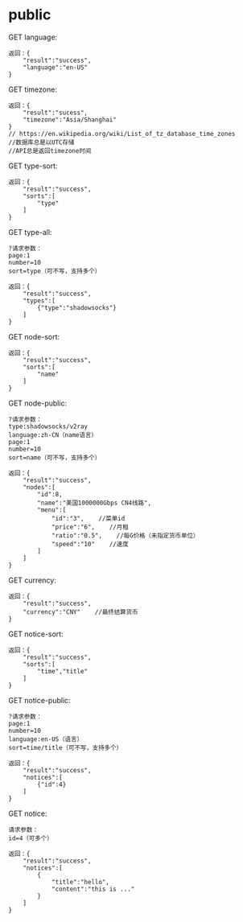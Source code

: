 # public

GET language:

```text
返回：{
    "result":"success",
    "language":"en-US"
}
```

GET timezone:

```text
返回：{
    "result":"sucess",
    "timezone":"Asia/Shanghai"
}
// https://en.wikipedia.org/wiki/List_of_tz_database_time_zones
//数据库总是以UTC存储
//API总是返回timezone时间
```

GET type-sort:

```text
返回：{
    "result":"success",
    "sorts":[
        "type"
    ]
}
```

GET type-all:

```text
?请求参数：
page:1
number=10
sort=type（可不写，支持多个）

返回：{
    "result":"success",
    "types":[
        {"type":"shadowsocks"}
    ]
}
```

GET node-sort:

```text
返回：{
    "result":"success",
    "sorts":[
        "name"
    ]
}
```

GET node-public:

```text
?请求参数：
type:shadowsocks/v2ray
language:zh-CN（name语言）
page:1
number=10
sort=name（可不写，支持多个）

返回：{
    "result":"success",
    "nodes":[
        "id":8,
        "name":"美国1000000Gbps CN4线路",
        "menu":[
            "id":"3",    //菜单id
            "price":"6",    //月租
            "ratio":"0.5",    //每G价格（未指定货币单位）
            "speed":"10"    //速度
        ]
    ]
}
```

GET currency:

```text
返回：{
    "result":"success",
    "currency":"CNY"    //最终结算货币
}
```

GET notice-sort:

```text
返回：{
    "result":"success",
    "sorts":[
        "time","title"
    ]
}
```

GET notice-public:

```text
?请求参数：
page:1
number=10
language:en-US（语言）
sort=time/title（可不写，支持多个）

返回：{
    "result":"success",
    "notices":[
        {"id":4}
    ]
}
```

GET notice:

```text
请求参数：
id=4（可多个）

返回：{
    "result":"success",
    "notices":[
        {
            "title":"hello",
            "content":"this is ..."
        }
    ]
}
```

